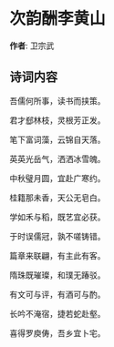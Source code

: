 # 次韵酬李黄山

**作者**: 卫宗武

## 诗词内容

吾儒何所事，读书而挟策。

君才郄林枝，灵根芳正发。

笔下富词藻，云锦自天落。

英英光岳气，洒洒冰雪魄。

中秋璧月圆，宜赴广寒约。

桂籍那未香，天公无皂白。

学如禾与稻，既艺宜必获。

于时误儒冠，孰不嗟铸错。

篇章来联翩，有主此有客。

隋珠既璀璨，和璞无踳驳。

有文可与评，有酒可与酌。

长吟不淹宿，捷若蛇赴壑。

喜得罗庾俦，吾乡宜卜宅。

